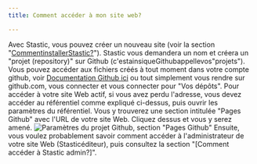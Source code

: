 ```yaml
---
title: Comment accéder à mon site web?

---
```

Avec Stastic, vous pouvez créer un nouveau site (voir la section "[CommentinstallerStastic?](/docs/fr/comment-installer-stastic)"). Stastic vous demandera un nom et créera un "projet (repository)" sur Github (c'estainsiqueGithubappellevos"projets"). Vous pouvez accéder aux fichiers créés à tout moment dans votre compte github, voir [Documentation Github ici](https://help.github.com/fr/articles/about-repositories) ou tout simplement vous rendre sur github.com, vous connecter et vous connecter pour "Vos dépôts". Pour accéder à votre site Web actif, si vous avez perdu l'adresse, vous devez accéder au référentiel comme expliqué ci-dessus, puis ouvrir les paramètres du référentiel. Vous y trouverez une section intitulée "Pages Github" avec l'URL de votre site Web. Cliquez dessus et vous y serez amené. ![Paramètres du projet Github, section "Pages Github"](https://www.stastic.net//assets/2019-08-03-571685.png) Ensuite, vous voulez probablement savoir comment accéder à l'administrateur de votre site Web (Stasticéditeur), puis consultez la section "[Comment accéder à Stastic admin?]".
